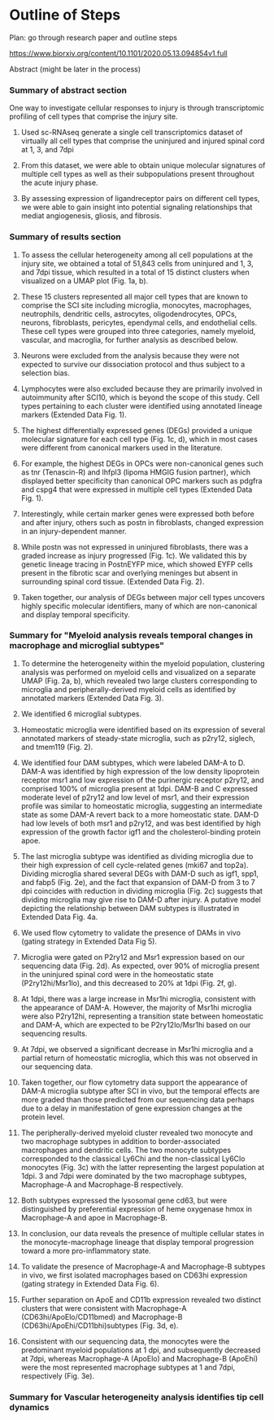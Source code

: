# Outline of Steps

Plan: go through research paper and outline steps

https://www.biorxiv.org/content/10.1101/2020.05.13.094854v1.full


Abstract (might be later in the process)




<h3> Summary of abstract section </h3>

One way to investigate cellular responses to injury is through transcriptomic profiling of cell types that comprise the injury site.


1) Used sc-RNAseq generate a single cell transcriptomics dataset of virtually all cell types that comprise the uninjured and injured spinal cord at 1, 3, and 7dpi

2) From this dataset, we were able to obtain unique molecular signatures of multiple cell types as well as their subpopulations present throughout the acute injury phase. 

3) By assessing expression of ligandreceptor pairs on different cell types, we were able to gain insight into potential signaling relationships that mediat angiogenesis, gliosis, and fibrosis.


<h3> Summary of results section </h3>

1) To assess the cellular heterogeneity among all cell populations at the injury site, we obtained a total of 51,843 cells from uninjured and 1, 3, and 7dpi tissue, which resulted in a total of 15 distinct clusters when visualized on a UMAP plot (Fig. 1a, b).

2) These 15 clusters represented all major cell types that are known to comprise the SCI site including microglia, monocytes, macrophages, neutrophils, dendritic cells, astrocytes, oligodendrocytes, OPCs, neurons, fibroblasts, pericytes, ependymal cells, and endothelial cells. These cell types were grouped into three categories, namely myeloid, vascular, and macroglia, for further analysis as described below.

3) Neurons were excluded from the analysis because they were not expected to survive our dissociation protocol and thus subject to a selection bias.

4) Lymphocytes were also excluded because they are primarily involved in autoimmunity after SCI10, which is beyond the scope of this study. Cell types pertaining to each cluster were identified using annotated lineage markers (Extended Data Fig. 1).

5) The highest differentially expressed genes (DEGs) provided a unique molecular signature for each cell type (Fig. 1c, d), which in most cases were different from canonical markers used in the literature.

6) For example, the highest DEGs in OPCs were non-canonical genes such as tnr (Tenascin-R) and lhfpl3 (lipoma HMGIG fusion partner), which displayed better specificity than canonical OPC markers such as pdgfra and cspg4 that were expressed in multiple cell types (Extended Data Fig. 1).

7)  Interestingly, while certain marker genes were expressed both before and after injury, others such as postn in fibroblasts, changed expression in an injury-dependent manner. 

8) While postn was not expressed in uninjured fibroblasts, there was a graded increase as injury progressed (Fig. 1c). We validated this by genetic lineage tracing in PostnEYFP mice, which showed EYFP cells present in the fibrotic scar and overlying meninges but absent in surrounding spinal cord tissue. (Extended Data Fig. 2). 

9) Taken together, our analysis of DEGs between major cell types uncovers highly specific molecular identifiers, many of which are non-canonical and display temporal specificity.


<h3> Summary for "Myeloid analysis reveals temporal changes in macrophage and microglial subtypes" </h3>

1) To determine the heterogeneity within the myeloid population, clustering analysis was performed on myeloid cells and visualized on a separate UMAP (Fig. 2a, b), which revealed two large clusters corresponding to microglia and peripherally-derived myeloid cells as identified by annotated markers (Extended Data Fig. 3). 

2) We identified 6 microglial subtypes.

3) Homeostatic microglia were identified based on its expression of several annotated markers of steady-state microglia, such as p2ry12, siglech, and tmem119 (Fig. 2).

4) We identified four DAM subtypes, which were labeled DAM-A to D. DAM-A was identified by high expression of the low density lipoprotein receptor msr1 and low expression of the purinergic receptor p2ry12, and comprised 100% of microglia present at 1dpi. DAM-B and C expressed moderate level of p2ry12 and low level of msr1, and their expression profile was similar to homeostatic microglia, suggesting an intermediate state as some DAM-A revert back to a more homeostatic state. DAM-D had low levels of both msr1 and p2ry12, and was best identified by high expression of the growth factor igf1 and the cholesterol-binding protein apoe. 

5) The last microglia subtype was identified as dividing microglia due to their high expression of cell cycle-related genes (mki67 and top2a). Dividing microglia shared several DEGs with DAM-D such as igf1, spp1, and fabp5 (Fig. 2e), and the fact that expansion of DAM-D from 3 to 7 dpi coincides with reduction in dividing microglia (Fig. 2c) suggests that dividing microglia may give rise to DAM-D after injury. A putative model depicting the relationship between DAM subtypes is illustrated in Extended Data Fig. 4a.

6) We used flow cytometry to validate the presence of DAMs in vivo (gating strategy in Extended Data Fig 5). 

7) Microglia were gated on P2ry12 and Msr1 expression based on our sequencing data (Fig. 2d). As expected, over 90% of microglia present in the uninjured spinal cord were in the homeostatic state (P2ry12hi/Msr1lo), and this decreased to 20% at 1dpi (Fig. 2f, g).

8) At 1dpi, there was a large increase in Msr1hi microglia, consistent with the appearance of DAM-A. However, the majority of Msr1hi microglia were also P2ry12hi, representing a transition state between homeostatic and DAM-A, which are expected to be P2ry12lo/Msr1hi based on our sequencing results. 

9)  At 7dpi, we observed a significant decrease in Msr1hi microglia and a partial return of homeostatic microglia, which this was not observed in our sequencing data.

10) Taken together, our flow cytometry data support the appearance of DAM-A microglia subtype after SCI in vivo, but the temporal effects are more graded than those predicted from our sequencing data perhaps due to a delay in manifestation of gene expression changes at the protein level.

11) The peripherally-derived myeloid cluster revealed two monocyte and two macrophage subtypes in addition to border-associated macrophages and dendritic cells. The two monocyte subtypes corresponded to the classical Ly6Chi and the non-classical Ly6Clo monocytes (Fig. 3c) with the latter representing the largest population at 1dpi. 3 and 7dpi were dominated by the two macrophage subtypes, Macrophage-A and Macrophage-B respectively. 

12) Both subtypes expressed the lysosomal gene cd63, but were distinguished by preferential expression of heme oxygenase hmox in Macrophage-A and apoe in Macrophage-B. 

13) In conclusion, our data reveals the presence of multiple cellular states in the monocyte-macrophage lineage that display temporal progression toward a more pro-inflammatory state.

14) To validate the presence of Macrophage-A and Macrophage-B subtypes in vivo, we first isolated macrophages based on CD63hi expression (gating strategy in Extended Data Fig. 6). 

15) Further separation on ApoE and CD11b expression revealed two distinct clusters that were consistent with Macrophage-A (CD63hi/ApoElo/CD11bmed) and Macrophage-B (CD63hi/ApoEhi/CD11bhi)subtypes (Fig. 3d, e).

16) Consistent with our sequencing data, the monocytes were the predominant myeloid populations at 1 dpi, and subsequently decreased at 7dpi, whereas Macrophage-A (ApoElo) and Macrophage-B (ApoEhi) were the most represented macrophage subtypes at 1 and 7dpi, respectively (Fig. 3e).

<h3> Summary for Vascular heterogeneity analysis identifies tip cell dynamics </h3>

